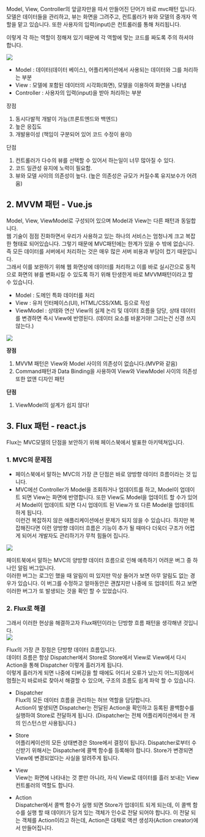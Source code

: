 Model, View, Controller의 앞글자만을 따서 만들어진 단어가 바로 mvc패턴 입니다.  
모델은 데이터들을 관리하고, 뷰는 화면을 그려주고, 컨트롤러가 뷰와 모델의 중개자 역할을 맡고 있습니다. 또한 사용자의 입력(input)은 컨트롤러를 통해 처리됩니다.

이렇게 각 하는 역할이 정해져 있기 때문에 각 역할에 맞는 코드를 짜도록 주의 하셔야 합니다.

![](https://velog.velcdn.com/images%2Fpica_pica%2Fpost%2Ff7a31c5a-b614-4c72-92fe-9f92be8c35d7%2Fimage.png)

-   Model : 데이터(데이터 베이스), 어플리케이션에서 사용되는 데이터와 그를 처리하는 부분
-   View : 모델에 포함된 데이터의 시각화(화면), 모델을 이용하여 화면을 나타냄
-   Controller : 사용자의 입력(input)을 받아 처리하는 부분

장점

1.  동시다발적 개발이 가능(프론트엔드와 백엔드)
2.  높은 응집도
3.  개발용이성 (책임이 구분되어 있어 코드 수정이 용이)

단점

1.  컨트롤러가 다수의 뷰를 선택할 수 있어서 하는일이 너무 많아질 수 있다.
2.  코드 일관성 유지에 노력이 필요함.
3.  뷰와 모델 사이의 의존성이 높다. (높은 의존성은 규모가 커질수록 유지보수가 어려움)


## 2. MVVM 패턴 -  Vue.js

Model, View, ViewModel로 구성되어 있으며 Model과 View는 다른 패턴과 동일합니다.  
웹 기술이 점점 진화하면서 우리가 사용하고 있는 하나의 서비스는 엄청나게 크고 복잡한 형태로 되어있습니다. 그렇기 때문에 MVC패턴에는 한계가 있을 수 밖에 없습니다.  
즉 모든 데이터를 서버에서 처리하는 것은 매우 많은 서버 비용과 부담이 컸기 때문입니다.  
그래서 이를 보완하기 위해 웹 화면상에 데이터를 처리하고 이를 바로 실시간으로 동적으로 화면의 뷰를 변화시킬 수 있도록 하기 위해 탄생한게 바로 MVVM패턴이라고 할 수 있습니다.

-   Model : 도메인 특화 데이터를 처리
-   View : 유저 인터페이스(UI), HTML/CSS/XML 등으로 작성
-   ViewModel : 상태와 연산 View의 실제 논리 및 데이터 흐름을 담당, 상태 데이터를 변경하면 즉시 View에 반영된다. (데이터 요소를 바꿀거야! 그리는건 신경 쓰지 않는다.)

![](https://velog.velcdn.com/images%2Fpica_pica%2Fpost%2F9122001e-880b-4345-a947-43251f19e030%2Fimage.png)

**장점**

1.  MVVM 패턴은 View와 Model 사이의 의존성이 없습니다.(MVP와 같음)
2.  Command패턴과 Data Binding을 사용하여 View와 ViewModel 사이의 의존성 또한 없앤 디자인 패턴

**단점**

1.  ViewModel의 설계가 쉽지 않다!

## 3. Flux 패턴 - react.js

Flux는 MVC모델의 단점을 보안하기 위해 페이스북에서 발표한 아키텍쳐입니다.

### 1. MVC의 문제점

-   페이스북에서 말하는 MVC의 가장 큰 단점은 바로 양방향 데이터 흐름이라는 것 입니다.
-   MVC에선 Controller가 Model을 조회하거나 업데이트를 하고, Model이 업데이트 되면 View는 화면에 반영합니다. 또한 View도 Model을 업데이트 할 수가 있어서 Model이 업데이트 되면 다시 업데이트 된 View가 또 다른 Model을 업데이트 하게 됩니다.  
    이런건 복잡하지 않은 애플리케이션에선 문제가 되지 않을 수 있습니다. 하지만 복잡해진다면 이런 양방향 데이터 흐름은 기능이 추가 될 때마다 더욱더 구조가 어렵게 되어서 개발자도 관리하기가 무척 힘들어 집니다.

![](https://velog.velcdn.com/images%2Fpica_pica%2Fpost%2F363dcaea-c4e3-4d67-acce-3bac39eab46f%2Fimage.png)

페이트북에서 말하는 MVC의 양방향 데이터 흐름으로 인해 예측하기 어려운 버그 중 하나인 알림 버그입니다.  
이러한 버그는 로그인 했을 때 알림이 떠 있지만 막상 들어가 보면 아무 알림도 없는 경우가 있습니다. 이 버그를 수정하고 얼마동안은 괜찮지만 나중에 또 업데이트 하고 보면 이러한 버그가 또 발생되는 것을 확인 할 수 있었습니다.

### 2. Flux로 해결

그래서 이러한 현상을 해결하고자 Flux패턴이라는 단방향 흐름 패턴을 생각해낸 것입니다.  
![](https://velog.velcdn.com/images%2Fpica_pica%2Fpost%2F126e620e-7be4-49e4-922b-d1c73c7d7157%2Fimage.png)

Flux의 가장 큰 장점은 단방향 데이터 흐름입니다.  
데이터 흐름은 항상 Dispatcher에서 Store로 Store에서 View로 View에서 다시 Action을 통해 Dispatcher 이렇게 흘러가게 됩니다.  
이렇게 흘러가게 되면 나중에 디버깅을 할 때에도 어디서 오류가 났는지 어느지점에서 멈췄는지 바로바로 찾아서 해결할 수 있으며, 구조의 흐름도 쉽게 파악 할 수 있습니다.

-   Dispatcher  
    Flux의 모든 데이터 흐름을 관리하는 허브 역할을 담당합니다.  
    Action이 발생되면 Dispatcher는 전달된 Action을 확인하고 등록된 콜백함수를 실행하여 Store로 전달하게 됩니다. (Dispatcher는 전체 어플리케이션에서 한 개의 인스턴스만 사용됩니다.)
    
-   Store  
    어플리케이션의 모든 상태변경은 Store에서 결정이 됩니다. Dispatcher로부터 수신받기 위해서는 Dispatcher에 콜백 함수를 등록해야 합니다. Store가 변경되면 View에 변경되었다는 사실을 알려주게 됩니다.
    
-   View  
    View는 화면에 나타내는 것 뿐만 아니라, 자식 View로 데이터를 흘러 보내는 View 컨트롤러의 역할도 합니다.
    
-   Action  
    Dispatcher에서 콜백 함수가 실행 되면 Store가 업데이트 되게 되는데, 이 콜백 함수를 실행 할 때 데이터가 담겨 있는 객체가 인수로 전달 되어야 합니다. 이 전달 되는 객체를 Action이라고 하는데, Action은 대채로 액션 생성자(Action creator)에서 만들어집니다.
    

